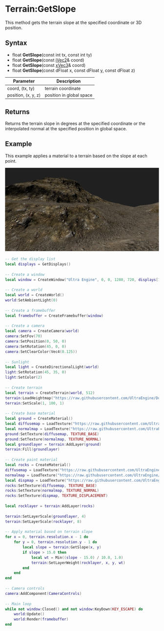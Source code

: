 # Terrain:GetSlope

This method gets the terrain slope at the specified coordinate or 3D position.

## Syntax

- float **GetSlope**(const int tx, const int ty)
- float **GetSlope**(const [iVec2](iVec2.md)& coord)
- float **GetSlope**(const [xVec3](xVec3.md)& coord)
- float **GetSlope**(const dFloat x, const dFloat y, const dFloat z)

| Parameter | Description |
|---|---|
| coord, (tx, ty) | terrain coordinate |
| position, (x, y, z) | position in global space |

## Returns

Returns the terrain slope in degrees at the specified coordinate or the interpolated normal at the specified position in global space.

## Example

This example applies a material to a terrain based on the slope at each point.

![](https://raw.githubusercontent.com/Leadwerks/Documentation/master/Images/Terrain_GetSlope.jpg)

```lua
-- Get the display list
local displays = GetDisplays()

-- Create a window
local window = CreateWindow("Ultra Engine", 0, 0, 1280, 720, displays[1], WINDOW_CENTER + WINDOW_TITLEBAR)

-- Create a world
local world = CreateWorld()
world:SetAmbientLight(0)

-- Create a framebuffer
local framebuffer = CreateFramebuffer(window)

-- Create a camera
local camera = CreateCamera(world)
camera:SetFov(70)
camera:SetPosition(0, 50, 0)
camera:SetRotation(45, 0, 0)
camera:SetClearColor(Vec4(0.125))

-- Sunlight
local light = CreateDirectionalLight(world)
light:SetRotation(45, 35, 0)
light:SetColor(2)

-- Create terrain
local terrain = CreateTerrain(world, 512)
terrain:LoadHeightmap("https://raw.githubusercontent.com/UltraEngine/Documentation/master/Assets/Terrain/512.r16")
terrain:SetScale(1, 100, 1)

-- Create base material
local ground = CreateMaterial()
local diffusemap = LoadTexture("https://raw.githubusercontent.com/UltraEngine/Documentation/master/Assets/Materials/Ground/river_small_rocks_diff_4k.dds")
local normalmap = LoadTexture("https://raw.githubusercontent.com/UltraEngine/Documentation/master/Assets/Materials/Ground/river_small_rocks_nor_gl_4k.dds")
ground:SetTexture(diffusemap, TEXTURE_BASE)
ground:SetTexture(normalmap, TEXTURE_NORMAL)
local groundlayer = terrain:AddLayer(ground)
terrain:Fill(groundlayer)

-- Create paint material
local rocks = CreateMaterial()
diffusemap = LoadTexture("https://raw.githubusercontent.com/UltraEngine/Documentation/master/Assets/Materials/Ground/Rocks_Dirt_Ground_2k.dds")
normalmap = LoadTexture("https://raw.githubusercontent.com/UltraEngine/Documentation/master/Assets/Materials/Ground/Rocks_Dirt_Ground_2k_dot3.dds")
local dispmap = LoadTexture("https://raw.githubusercontent.com/UltraEngine/Documentation/master/Assets/Materials/Ground/Rocks_Dirt_Ground_2k_disp.dds")
rocks:SetTexture(diffusemap, TEXTURE_BASE)
rocks:SetTexture(normalmap, TEXTURE_NORMAL)
rocks:SetTexture(dispmap, TEXTURE_DISPLACEMENT)

local rocklayer = terrain:AddLayer(rocks)

terrain:SetLayerScale(groundlayer, 4)
terrain:SetLayerScale(rocklayer, 8)

-- Apply material based on terrain slope
for x = 0, terrain.resolution.x - 1 do
    for y = 0, terrain.resolution.y - 1 do
        local slope = terrain:GetSlope(x, y)
        if slope > 15.0 then
            local wt = Min((slope - 15.0) / 10.0, 1.0)
            terrain:SetLayerWeight(rocklayer, x, y, wt)
        end
    end
end

-- Camera controls
camera:AddComponent(CameraControls)

-- Main loop
while not window:Closed() and not window:KeyDown(KEY_ESCAPE) do
    world:Update()
    world:Render(framebuffer)
end
```
